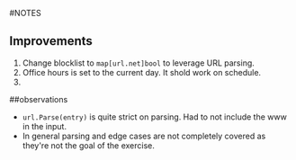 #NOTES
## Improvements
1. Change blocklist to `map[url.net]bool` to leverage URL parsing.
2. Office hours is set to the current day. It shold work on schedule.
3. 

##observations
* `url.Parse(entry)` is quite strict on parsing. Had to not include the www in the input.
* In general parsing and edge cases are not completely covered as they're not the goal of the exercise.